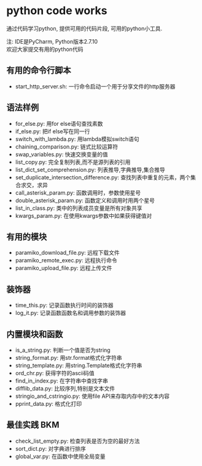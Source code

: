 # python code works
通过代码学习python, 提供可用的代码片段, 可用的python小工具.

注: IDE是PyCharm, Python版本2.7.10  
欢迎大家提交有用的python代码  

## 有用的命令行脚本
* start_http_server.sh: 一行命令启动一个用于分享文件的http服务器

## 语法样例
* for_else.py: 用for else语句查找素数
* if_else.py: 把if else写在同一行
* switch_with_lambda.py: 用lambda模拟switch语句
* chaining_comparison.py: 链式比较运算符
* swap_variables.py: 快速交换变量的值
* list_copy.py: 完全复制列表,而不是源列表的引用
* list_dict_set_comprehension.py: 列表推导,字典推导,集合推导
* set_duplicate_intersection_difference.py: 查找列表中重复的元素，两个集合求交，求异
* call_asterisk_param.py: 函数调用时，参数使用星号
* double_asterisk_param.py: 函数定义和调用时用两个星号
* list_in_class.py: 类中的列表成员变量是所有对象共享
* kwargs_param.py: 在使用kwargs参数中如果获得键值对

## 有用的模块
* paramiko_download_file.py: 远程下载文件
* paramiko_remote_exec.py: 远程执行命令
* paramiko_upload_file.py: 远程上传文件

## 装饰器
* time_this.py: 记录函数执行时间的装饰器
* log_it.py: 记录函数函数名和调用参数的装饰器

## 内置模块和函数
* is_a_string.py: 判断一个值是否为string
* string_format.py: 用str.format格式化字符串
* string_template.py: 用string.Template格式化字符串
* ord_chr.py: 获得字符的ascii码值
* find_in_index.py: 在字符串中查找字串
* difflib_data.py: 比较序列,特别是文本文件
* stringio_and_cstringio.py: 使用file API来存取内存中的文本内容
* pprint_data.py: 格式化打印


## 最佳实践 BKM
* check_list_empty.py: 检查列表是否为空的最好方法
* sort_dict.py: 对字典进行排序
* global_var.py: 在函数中使用全局变量

